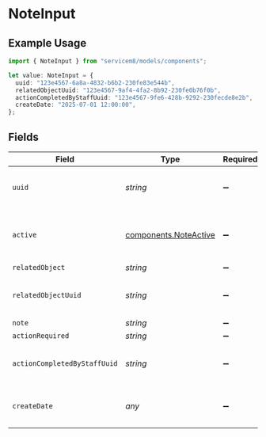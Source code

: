 # NoteInput

## Example Usage

```typescript
import { NoteInput } from "servicem8/models/components";

let value: NoteInput = {
  uuid: "123e4567-6a8a-4832-b6b2-230fe83e544b",
  relatedObjectUuid: "123e4567-9af4-4fa2-8b92-230fe0b76f0b",
  actionCompletedByStaffUuid: "123e4567-9fe6-428b-9292-230fecde8e2b",
  createDate: "2025-07-01 12:00:00",
};
```

## Fields

| Field                                                          | Type                                                           | Required                                                       | Description                                                    | Example                                                        |
| -------------------------------------------------------------- | -------------------------------------------------------------- | -------------------------------------------------------------- | -------------------------------------------------------------- | -------------------------------------------------------------- |
| `uuid`                                                         | *string*                                                       | :heavy_minus_sign:                                             | Unique identifier for this record                              | 123e4567-6a8a-4832-b6b2-230fe83e544b                           |
| `active`                                                       | [components.NoteActive](../../models/components/noteactive.md) | :heavy_minus_sign:                                             | Record active/deleted flag.  Valid values are [0,1]            |                                                                |
| `relatedObject`                                                | *string*                                                       | :heavy_minus_sign:                                             | N/A                                                            |                                                                |
| `relatedObjectUuid`                                            | *string*                                                       | :heavy_minus_sign:                                             | N/A                                                            | 123e4567-9af4-4fa2-8b92-230fe0b76f0b                           |
| `note`                                                         | *string*                                                       | :heavy_minus_sign:                                             | N/A                                                            |                                                                |
| `actionRequired`                                               | *string*                                                       | :heavy_minus_sign:                                             | N/A                                                            |                                                                |
| `actionCompletedByStaffUuid`                                   | *string*                                                       | :heavy_minus_sign:                                             | N/A                                                            | 123e4567-9fe6-428b-9292-230fecde8e2b                           |
| `createDate`                                                   | *any*                                                          | :heavy_minus_sign:                                             | Timestamp at which record was last modified                    | 2025-07-01 12:00:00                                            |
